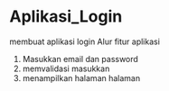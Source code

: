 # Aplikasi_Login
membuat aplikasi login
Alur fitur aplikasi
1. Masukkan email dan password
2. memvalidasi masukkan
3. menampilkan halaman halaman
